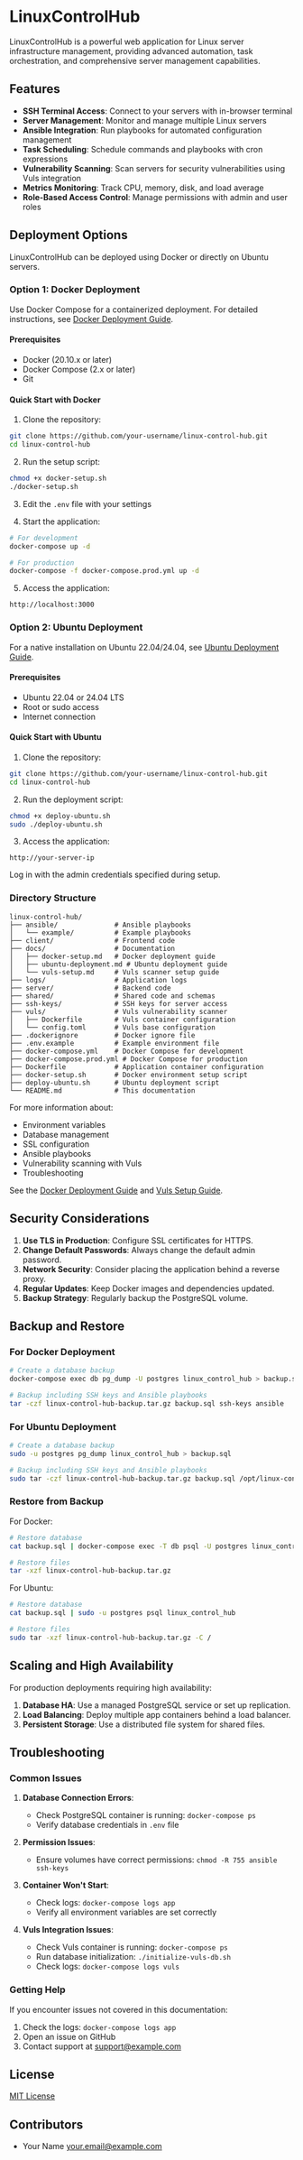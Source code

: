 # LinuxControlHub

LinuxControlHub is a powerful web application for Linux server infrastructure management, providing advanced automation, task orchestration, and comprehensive server management capabilities.

## Features

- **SSH Terminal Access**: Connect to your servers with in-browser terminal
- **Server Management**: Monitor and manage multiple Linux servers
- **Ansible Integration**: Run playbooks for automated configuration management
- **Task Scheduling**: Schedule commands and playbooks with cron expressions
- **Vulnerability Scanning**: Scan servers for security vulnerabilities using Vuls integration
- **Metrics Monitoring**: Track CPU, memory, disk, and load average
- **Role-Based Access Control**: Manage permissions with admin and user roles

## Deployment Options

LinuxControlHub can be deployed using Docker or directly on Ubuntu servers.

### Option 1: Docker Deployment

Use Docker Compose for a containerized deployment. For detailed instructions, see [Docker Deployment Guide](docs/docker-setup.md).

#### Prerequisites

- Docker (20.10.x or later)
- Docker Compose (2.x or later)
- Git

#### Quick Start with Docker

1. Clone the repository:

```bash
git clone https://github.com/your-username/linux-control-hub.git
cd linux-control-hub
```

2. Run the setup script:

```bash
chmod +x docker-setup.sh
./docker-setup.sh
```

3. Edit the `.env` file with your settings

4. Start the application:

```bash
# For development
docker-compose up -d

# For production
docker-compose -f docker-compose.prod.yml up -d
```

5. Access the application:

```
http://localhost:3000
```

### Option 2: Ubuntu Deployment

For a native installation on Ubuntu 22.04/24.04, see [Ubuntu Deployment Guide](docs/ubuntu-deployment.md).

#### Prerequisites

- Ubuntu 22.04 or 24.04 LTS
- Root or sudo access
- Internet connection

#### Quick Start with Ubuntu

1. Clone the repository:

```bash
git clone https://github.com/your-username/linux-control-hub.git
cd linux-control-hub
```

2. Run the deployment script:

```bash
chmod +x deploy-ubuntu.sh
sudo ./deploy-ubuntu.sh
```

3. Access the application:

```
http://your-server-ip
```

Log in with the admin credentials specified during setup.

### Directory Structure

```
linux-control-hub/
├── ansible/              # Ansible playbooks
│   └── example/          # Example playbooks
├── client/               # Frontend code
├── docs/                 # Documentation
│   ├── docker-setup.md   # Docker deployment guide
│   ├── ubuntu-deployment.md # Ubuntu deployment guide
│   └── vuls-setup.md     # Vuls scanner setup guide
├── logs/                 # Application logs
├── server/               # Backend code
├── shared/               # Shared code and schemas
├── ssh-keys/             # SSH keys for server access
├── vuls/                 # Vuls vulnerability scanner
│   ├── Dockerfile        # Vuls container configuration
│   └── config.toml       # Vuls base configuration
├── .dockerignore         # Docker ignore file
├── .env.example          # Example environment file
├── docker-compose.yml    # Docker Compose for development
├── docker-compose.prod.yml # Docker Compose for production
├── Dockerfile            # Application container configuration
├── docker-setup.sh       # Docker environment setup script
├── deploy-ubuntu.sh      # Ubuntu deployment script
└── README.md             # This documentation
```

For more information about:
- Environment variables
- Database management
- SSL configuration
- Ansible playbooks
- Vulnerability scanning with Vuls
- Troubleshooting

See the [Docker Deployment Guide](docs/docker-setup.md) and [Vuls Setup Guide](docs/vuls-setup.md).

## Security Considerations

1. **Use TLS in Production**: Configure SSL certificates for HTTPS.
2. **Change Default Passwords**: Always change the default admin password.
3. **Network Security**: Consider placing the application behind a reverse proxy.
4. **Regular Updates**: Keep Docker images and dependencies updated.
5. **Backup Strategy**: Regularly backup the PostgreSQL volume.

## Backup and Restore

### For Docker Deployment

```bash
# Create a database backup
docker-compose exec db pg_dump -U postgres linux_control_hub > backup.sql

# Backup including SSH keys and Ansible playbooks
tar -czf linux-control-hub-backup.tar.gz backup.sql ssh-keys ansible
```

### For Ubuntu Deployment

```bash
# Create a database backup
sudo -u postgres pg_dump linux_control_hub > backup.sql

# Backup including SSH keys and Ansible playbooks
sudo tar -czf linux-control-hub-backup.tar.gz backup.sql /opt/linux-control-hub/ssh-keys /opt/linux-control-hub/ansible
```

### Restore from Backup

For Docker:
```bash
# Restore database
cat backup.sql | docker-compose exec -T db psql -U postgres linux_control_hub

# Restore files
tar -xzf linux-control-hub-backup.tar.gz
```

For Ubuntu:
```bash
# Restore database
cat backup.sql | sudo -u postgres psql linux_control_hub

# Restore files
sudo tar -xzf linux-control-hub-backup.tar.gz -C /
```

## Scaling and High Availability

For production deployments requiring high availability:

1. **Database HA**: Use a managed PostgreSQL service or set up replication.
2. **Load Balancing**: Deploy multiple app containers behind a load balancer.
3. **Persistent Storage**: Use a distributed file system for shared files.

## Troubleshooting

### Common Issues

1. **Database Connection Errors**:
   - Check PostgreSQL container is running: `docker-compose ps`
   - Verify database credentials in `.env` file

2. **Permission Issues**:
   - Ensure volumes have correct permissions: `chmod -R 755 ansible ssh-keys`

3. **Container Won't Start**:
   - Check logs: `docker-compose logs app`
   - Verify all environment variables are set correctly

4. **Vuls Integration Issues**:
   - Check Vuls container is running: `docker-compose ps`
   - Run database initialization: `./initialize-vuls-db.sh`
   - Check logs: `docker-compose logs vuls`

### Getting Help

If you encounter issues not covered in this documentation:

1. Check the logs: `docker-compose logs app`
2. Open an issue on GitHub
3. Contact support at support@example.com

## License

[MIT License](LICENSE)

## Contributors

- Your Name <your.email@example.com>